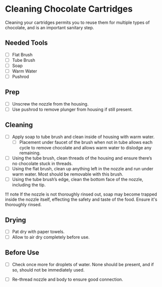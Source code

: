 # Cleaning Chocolate Cartridges

Cleaning your cartridges permits you to reuse them for multiple types of chocolate, and is an important sanitary step.

## Needed Tools

- [ ] Flat Brush
- [ ] Tube Brush
- [ ] Soap
- [ ] Warm Water
- [ ] Pushrod

<!-- todo, get photos of all tools laid out. -->

## Prep

- [ ] Unscrew the nozzle from the housing.
- [ ] Use pushrod to remove plunger from housing if still present.

## Cleaning

- [ ] Apply soap to tube brush and clean inside of housing with warm water.
    - [ ] Placement under faucet of the brush when not in tube allows each cycle to remove chocolate and allows warm water to dislodge any remaining.
- [ ] Using the tube brush, clean threads of the housing and ensure there’s no chocolate stuck in threads.
- [ ] Using the flat brush, clean up anything left in the nozzle and run under warm water.  Most should be removable with this brush.
- [ ] Using the tube brush’s edge, clean the bottom face of the nozzle, including the tip.

!!! note
    If the nozzle is not thoroughly rinsed out, soap may become trapped inside the nozzle itself, effecting the safety and taste of the food.  Ensure it's thoroughly rinsed.

## Drying

- [ ] Pat dry with paper towels.
- [ ] Allow to air dry completely before use.

## Before Use

- [ ] Check once more for droplets of water.  None should be present, and if so, should not be immediately used.
- [ ] Re-thread nozzle and body to ensure good connection.

